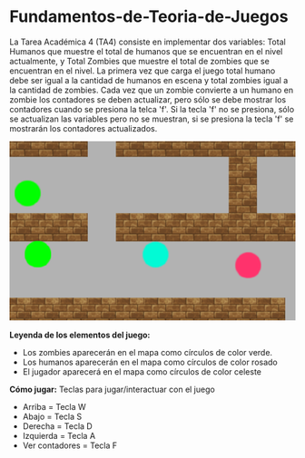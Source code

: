 # Fundamentos-de-Teoria-de-Juegos

La Tarea Académica 4 (TA4) consiste en implementar dos variables: Total Humanos que muestre el total de humanos que se encuentran en el nivel actualmente, y Total Zombies que muestre el total de zombies que se encuentran en el nivel. La primera vez que carga el juego total humano debe ser igual a la cantidad de humanos en escena y total zombies igual a la cantidad de zombies. Cada vez que un zombie convierte a un humano en zombie los contadores se deben actualizar, pero sólo se debe mostrar los contadores cuando se presiona la telca 'f'. Si la tecla 'f' no se presiona, sólo se actualizan las variables pero no se muestran, si se presiona la tecla 'f' se mostrarán los contadores actualizados.

![Imagen del Juego](Juego_Funcionando.png)

**Leyenda de los elementos del juego:**
- Los zombies aparecerán en el mapa como círculos de color verde.
- Los humanos aparecerán en el mapa como círculos de color rosado
- El jugador aparecerá en el mapa como círculos de color celeste
 
**Cómo jugar:** Teclas para jugar/interactuar con el juego
- Arriba = Tecla W
- Abajo = Tecla S
- Derecha = Tecla D
- Izquierda = Tecla A
- Ver contadores = Tecla F
